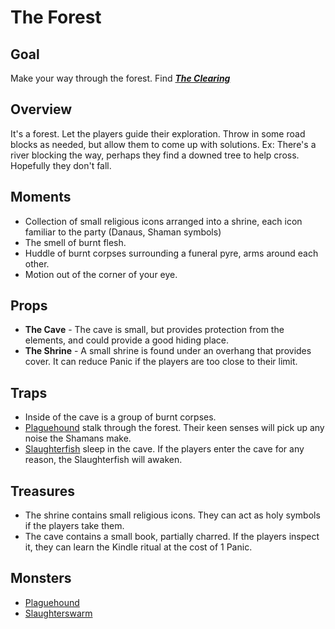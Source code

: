 # The Forest

## Goal
Make your way through the forest. Find ***[The Clearing](The%20Clearing/README.md)***

## Overview
It's a forest. Let the players guide their exploration. Throw in some road blocks as needed, but allow them to come up with solutions. Ex: There's a river blocking the way, perhaps they find a downed tree to help cross. Hopefully they don't fall.

## Moments
- Collection of small religious icons arranged into a shrine, each icon familiar to the party (Danaus, Shaman symbols)
- The smell of burnt flesh.
- Huddle of burnt corpses surrounding a funeral pyre, arms around each other.
- Motion out of the corner of your eye.

## Props
- **The Cave** - The cave is small, but provides protection from the elements, and could provide a good hiding place.
- **The Shrine** - A small shrine is found under an overhang that provides cover. It can reduce Panic if the players are too close to their limit.

## Traps
- Inside of the cave is a group of burnt corpses.
- [Plaguehound](../Monsters/Plaguehound.md) stalk through the forest. Their keen senses will pick up any noise the Shamans make.
- [Slaughterfish](../Monsters/Slaughterswarm.md) sleep in the cave. If the players enter the cave for any reason, the Slaughterfish will awaken.

## Treasures
- The shrine contains small religious icons. They can act as holy symbols if the players take them.
- The cave contains a small book, partially charred. If the players inspect it, they can learn the Kindle ritual at the cost of 1 Panic.

## Monsters
- [Plaguehound](../Monsters/Plaguehound.md)
- [Slaughterswarm](../Monsters/Slaughterswarm.md)
